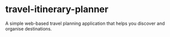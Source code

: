# travel-itinerary-planner
A simple web-based travel planning application that helps you discover and organise destinations.
